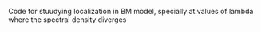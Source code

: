 Code for stuudying localization in BM model, specially at values of lambda where the spectral density diverges
